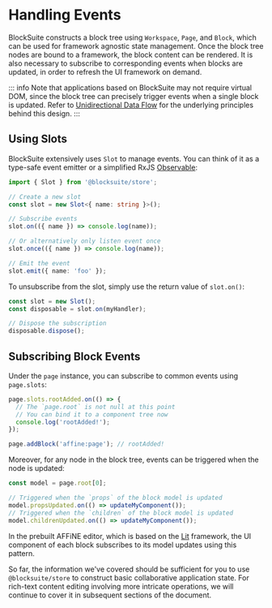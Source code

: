 # Handling Events

BlockSuite constructs a block tree using `Workspace`, `Page`, and `Block`, which can be used for framework agnostic state management. Once the block tree nodes are bound to a framework, the block content can be rendered. It is also necessary to subscribe to corresponding events when blocks are updated, in order to refresh the UI framework on demand.

::: info
Note that applications based on BlockSuite may not require virtual DOM, since the block tree can precisely trigger events when a single block is updated. Refer to [Unidirectional Data Flow](./unidirectional-data-flow) for the underlying principles behind this design.
:::

## Using Slots

BlockSuite extensively uses `Slot` to manage events. You can think of it as a type-safe event emitter or a simplified RxJS [Observable](https://rxjs.dev/guide/observable):

```ts
import { Slot } from '@blocksuite/store';

// Create a new slot
const slot = new Slot<{ name: string }>();

// Subscribe events
slot.on(({ name }) => console.log(name));

// Or alternatively only listen event once
slot.once(({ name }) => console.log(name));

// Emit the event
slot.emit({ name: 'foo' });
```

To unsubscribe from the slot, simply use the return value of `slot.on()`:

```ts
const slot = new Slot();
const disposable = slot.on(myHandler);

// Dispose the subscription
disposable.dispose();
```

## Subscribing Block Events

Under the `page` instance, you can subscribe to common events using `page.slots`:

```ts
page.slots.rootAdded.on(() => {
  // The `page.root` is not null at this point
  // You can bind it to a component tree now
  console.log('rootAdded!');
});

page.addBlock('affine:page'); // rootAdded!
```

Moreover, for any node in the block tree, events can be triggered when the node is updated:

```ts
const model = page.root[0];

// Triggered when the `props` of the block model is updated
model.propsUpdated.on(() => updateMyComponent());
// Triggered when the `children` of the block model is updated
model.childrenUpdated.on(() => updateMyComponent());
```

In the prebuilt AFFiNE editor, which is based on the [Lit](https://lit.dev/) framework, the UI component of each block subscribes to its model updates using this pattern.

So far, the information we've covered should be sufficient for you to use `@blocksuite/store` to construct basic collaborative application state. For rich-text content editing involving more intricate operations, we will continue to cover it in subsequent sections of the document.
